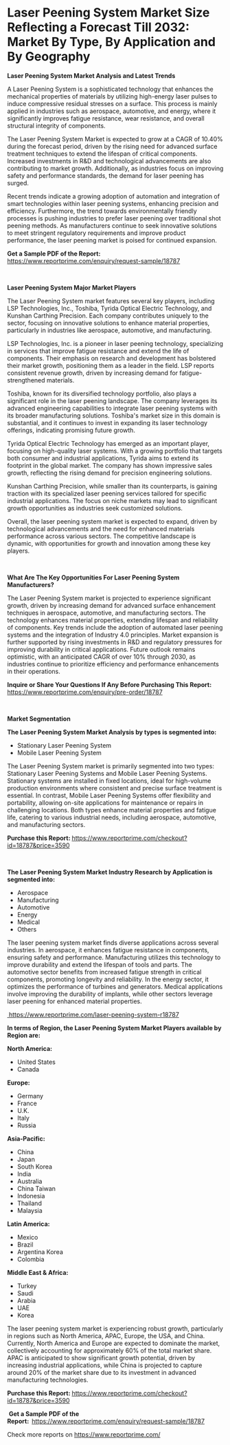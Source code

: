 <p><h1>Laser Peening System Market Size Reflecting a Forecast Till 2032: Market By Type, By Application and By Geography</h1></p><p><strong>Laser Peening System Market Analysis and Latest Trends</strong></p>
<p><p>A Laser Peening System is a sophisticated technology that enhances the mechanical properties of materials by utilizing high-energy laser pulses to induce compressive residual stresses on a surface. This process is mainly applied in industries such as aerospace, automotive, and energy, where it significantly improves fatigue resistance, wear resistance, and overall structural integrity of components.</p><p>The Laser Peening System Market is expected to grow at a CAGR of 10.40% during the forecast period, driven by the rising need for advanced surface treatment techniques to extend the lifespan of critical components. Increased investments in R&D and technological advancements are also contributing to market growth. Additionally, as industries focus on improving safety and performance standards, the demand for laser peening has surged.</p><p>Recent trends indicate a growing adoption of automation and integration of smart technologies within laser peening systems, enhancing precision and efficiency. Furthermore, the trend towards environmentally friendly processes is pushing industries to prefer laser peening over traditional shot peening methods. As manufacturers continue to seek innovative solutions to meet stringent regulatory requirements and improve product performance, the laser peening market is poised for continued expansion.</p></p>
<p><strong>Get a Sample PDF of the Report:&nbsp;</strong> <a href="https://www.reportprime.com/enquiry/request-sample/18787?utm_campaign=3550&utm_medium=2&utm_source=Github&utm_content=ia&utm_term=19032025&utm_id=laser-peening-system">https://www.reportprime.com/enquiry/request-sample/18787</a></p>
<p>&nbsp;</p>
<p><strong>Laser Peening System Major Market Players</strong></p>
<p><p>The Laser Peening System market features several key players, including LSP Technologies, Inc., Toshiba, Tyrida Optical Electric Technology, and Kunshan Carthing Precision. Each company contributes uniquely to the sector, focusing on innovative solutions to enhance material properties, particularly in industries like aerospace, automotive, and manufacturing.</p><p>LSP Technologies, Inc. is a pioneer in laser peening technology, specializing in services that improve fatigue resistance and extend the life of components. Their emphasis on research and development has bolstered their market growth, positioning them as a leader in the field. LSP reports consistent revenue growth, driven by increasing demand for fatigue-strengthened materials.</p><p>Toshiba, known for its diversified technology portfolio, also plays a significant role in the laser peening landscape. The company leverages its advanced engineering capabilities to integrate laser peening systems with its broader manufacturing solutions. Toshiba's market size in this domain is substantial, and it continues to invest in expanding its laser technology offerings, indicating promising future growth.</p><p>Tyrida Optical Electric Technology has emerged as an important player, focusing on high-quality laser systems. With a growing portfolio that targets both consumer and industrial applications, Tyrida aims to extend its footprint in the global market. The company has shown impressive sales growth, reflecting the rising demand for precision engineering solutions.</p><p>Kunshan Carthing Precision, while smaller than its counterparts, is gaining traction with its specialized laser peening services tailored for specific industrial applications. The focus on niche markets may lead to significant growth opportunities as industries seek customized solutions.</p><p>Overall, the laser peening system market is expected to expand, driven by technological advancements and the need for enhanced materials performance across various sectors. The competitive landscape is dynamic, with opportunities for growth and innovation among these key players.</p></p>
<p>&nbsp;</p>
<p><strong>What Are The Key Opportunities For Laser Peening System Manufacturers?</strong></p>
<p><p>The Laser Peening System market is projected to experience significant growth, driven by increasing demand for advanced surface enhancement techniques in aerospace, automotive, and manufacturing sectors. The technology enhances material properties, extending lifespan and reliability of components. Key trends include the adoption of automated laser peening systems and the integration of Industry 4.0 principles. Market expansion is further supported by rising investments in R&D and regulatory pressures for improving durability in critical applications. Future outlook remains optimistic, with an anticipated CAGR of over 10% through 2030, as industries continue to prioritize efficiency and performance enhancements in their operations.</p></p>
<p><strong>Inquire or Share Your Questions If Any Before Purchasing This Report:</strong> <a href="https://www.reportprime.com/enquiry/pre-order/18787?utm_campaign=3550&utm_medium=2&utm_source=Github&utm_content=ia&utm_term=19032025&utm_id=laser-peening-system">https://www.reportprime.com/enquiry/pre-order/18787</a></p>
<p>&nbsp;</p>
<p><strong>Market Segmentation</strong></p>
<p><strong>The Laser Peening System Market Analysis by types is segmented into:</strong></p>
<p><ul><li>Stationary Laser Peening System</li><li>Mobile Laser Peening System</li></ul></p>
<p><p>The Laser Peening System market is primarily segmented into two types: Stationary Laser Peening Systems and Mobile Laser Peening Systems. Stationary systems are installed in fixed locations, ideal for high-volume production environments where consistent and precise surface treatment is essential. In contrast, Mobile Laser Peening Systems offer flexibility and portability, allowing on-site applications for maintenance or repairs in challenging locations. Both types enhance material properties and fatigue life, catering to various industrial needs, including aerospace, automotive, and manufacturing sectors.</p></p>
<p><strong>Purchase this Report:&nbsp;</strong><a href="https://www.reportprime.com/checkout?id=18787&price=3590&utm_campaign=3550&utm_medium=2&utm_source=Github&utm_content=ia&utm_term=19032025&utm_id=laser-peening-system">https://www.reportprime.com/checkout?id=18787&price=3590</a></p>
<p>&nbsp;</p>
<p><strong>The Laser Peening System Market Industry Research by Application is segmented into:</strong></p>
<p><ul><li>Aerospace</li><li>Manufacturing</li><li>Automotive</li><li>Energy</li><li>Medical</li><li>Others</li></ul></p>
<p><p>The laser peening system market finds diverse applications across several industries. In aerospace, it enhances fatigue resistance in components, ensuring safety and performance. Manufacturing utilizes this technology to improve durability and extend the lifespan of tools and parts. The automotive sector benefits from increased fatigue strength in critical components, promoting longevity and reliability. In the energy sector, it optimizes the performance of turbines and generators. Medical applications involve improving the durability of implants, while other sectors leverage laser peening for enhanced material properties.</p></p>
<p><a href="https://www.reportprime.com/laser-peening-system-r18787?utm_campaign=3550&utm_medium=2&utm_source=Github&utm_content=ia&utm_term=19032025&utm_id=laser-peening-system">&nbsp;https://www.reportprime.com/laser-peening-system-r18787</a></p>
<p><strong>In terms of Region, the Laser Peening System Market Players available by Region are:</strong></p>
<p>
    <p> <strong> North America: </strong>
        <ul>
            <li>United States</li>
            <li>Canada</li>
        </ul>
        </p> 
    <p> <strong> Europe: </strong>
        <ul>
            <li>Germany</li>
            <li>France</li>
            <li>U.K.</li>
            <li>Italy</li>
            <li>Russia</li>
        </ul>
        </p> 
    <p> <strong> Asia-Pacific: </strong>
        <ul>
            <li>China</li>
            <li>Japan</li>
            <li>South Korea</li>
            <li>India</li>
            <li>Australia</li>
            <li>China Taiwan</li>
            <li>Indonesia</li>
            <li>Thailand</li>
            <li>Malaysia</li>
        </ul>
        </p> 
    <p> <strong> Latin America: </strong>
        <ul>
            <li>Mexico</li>
            <li>Brazil</li>
            <li>Argentina Korea</li>
            <li>Colombia</li>
        </ul>
        </p> 
    <p> <strong> Middle East & Africa: </strong>
        <ul>
            <li>Turkey</li>
            <li>Saudi</li>
            <li>Arabia</li>
            <li>UAE</li>
            <li>Korea</li>
        </ul>
    </p>
    </p>
<p><p>The laser peening system market is experiencing robust growth, particularly in regions such as North America, APAC, Europe, the USA, and China. Currently, North America and Europe are expected to dominate the market, collectively accounting for approximately 60% of the total market share. APAC is anticipated to show significant growth potential, driven by increasing industrial applications, while China is projected to capture around 20% of the market share due to its investment in advanced manufacturing technologies.</p></p>
<p><strong>Purchase this Report: </strong><a href="https://www.reportprime.com/checkout?id=18787&price=3590&utm_campaign=3550&utm_medium=2&utm_source=Github&utm_content=ia&utm_term=19032025&utm_id=laser-peening-system">https://www.reportprime.com/checkout?id=18787&price=3590</a></p>
<p>&nbsp;<strong>Get a Sample PDF of the Report:&nbsp;&nbsp;</strong><a href="https://www.reportprime.com/enquiry/request-sample/18787?utm_campaign=3550&utm_medium=2&utm_source=Github&utm_content=ia&utm_term=19032025&utm_id=laser-peening-system">https://www.reportprime.com/enquiry/request-sample/18787</a></p>
<p><strong></strong></p>
<p>Check more reports on <a href="https://www.reportprime.com/?utm_campaign=3550&utm_medium=2&utm_source=Github&utm_content=ia&utm_term=19032025&utm_id=laser-peening-system">https://www.reportprime.com/</a></p>